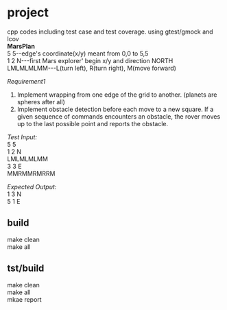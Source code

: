 # project 
cpp codes including test case and test coverage.
using gtest/gmock and lcov  
**MarsPlan**    
5 5--edge's coordinate(x/y) meant from 0,0 to 5,5  
1 2 N---first Mars explorer' begin x/y and direction NORTH  
LMLMLMLMM---L(turn left), R(turn right), M(move forward)  

*Requirement1*  
1. Implement wrapping from one edge of the grid to another. (planets are spheres after all)  
2. Implement obstacle detection before each move to a new square. 
If a given sequence of commands encounters an obstacle, 
the rover moves up to the last possible point and reports the obstacle.


*Test Input:*   
5 5  
1 2 N  
LMLMLMLMM  
3 3 E  
MMRMMRMRRM  
  
*Expected Output:*    
1 3 N  
5 1 E  
  
  

build  
------------  
make clean  
make all  

tst/build  
------------  
make clean  
make all  
mkae report
